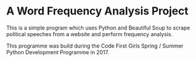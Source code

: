 # A Word Frequency Analysis Project

This is a simple program which uses Python and Beautiful Soup to scrape political speeches from a website and perform frequency analysis.

This programme was build during the Code First Girls Spring / Summer Python Development Programme in 2017.

